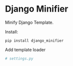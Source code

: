 # Django Minifier

Minify Django Template.

Install:

```shell
pip install django_minifier
```

Add template loader

```python
# settings.py


```

